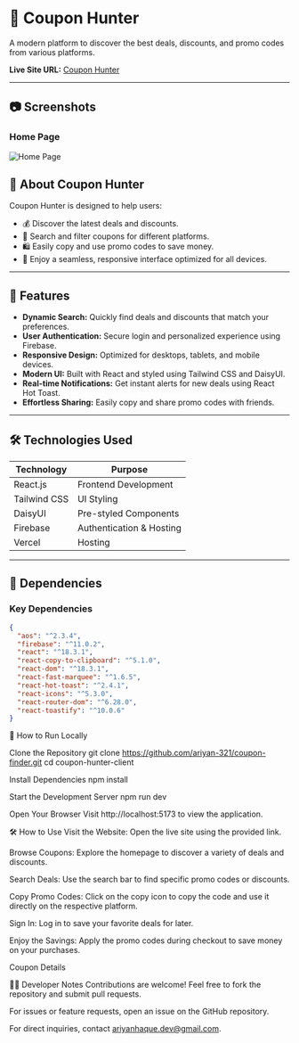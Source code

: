 # 🎯 Coupon Hunter  

A modern platform to discover the best deals, discounts, and promo codes from various platforms.  

**Live Site URL:** [Coupon Hunter](https://assignment-9-ariyan.netlify.app/)  

---

## 📷 Screenshots  

### Home Page  
![Home Page](https://i.ibb.co.com/FXz0N5M/image-2.png)



## 📖 About Coupon Hunter  

Coupon Hunter is designed to help users:  
- 💰 Discover the latest deals and discounts.  
- 🔎 Search and filter coupons for different platforms.  
- 🛍️ Easily copy and use promo codes to save money.  
- 📱 Enjoy a seamless, responsive interface optimized for all devices.  

---



## 🚀 Features  

- **Dynamic Search:** Quickly find deals and discounts that match your preferences.  
- **User Authentication:** Secure login and personalized experience using Firebase.  
- **Responsive Design:** Optimized for desktops, tablets, and mobile devices.  
- **Modern UI:** Built with React and styled using Tailwind CSS and DaisyUI.  
- **Real-time Notifications:** Get instant alerts for new deals using React Hot Toast.  
- **Effortless Sharing:** Easily copy and share promo codes with friends.  

---

## 🛠️ Technologies Used  

| **Technology**      | **Purpose**                |  
|----------------------|----------------------------|  
| React.js            | Frontend Development       |  
| Tailwind CSS        | UI Styling                 |  
| DaisyUI             | Pre-styled Components      |  
| Firebase            | Authentication & Hosting   |  
| Vercel              | Hosting                    |  

---

## 🧰 Dependencies  

### Key Dependencies  
```json
{
  "aos": "^2.3.4",
  "firebase": "^11.0.2",
  "react": "^18.3.1",
  "react-copy-to-clipboard": "^5.1.0",
  "react-dom": "^18.3.1",
  "react-fast-marquee": "^1.6.5",
  "react-hot-toast": "^2.4.1",
  "react-icons": "^5.3.0",
  "react-router-dom": "^6.28.0",
  "react-toastify": "^10.0.6"
}
```
📝 How to Run Locally

Clone the Repository
git clone https://github.com/ariyan-321/coupon-finder.git
cd coupon-hunter-client


Install Dependencies
npm install


Start the Development Server
npm run dev

Open Your Browser
Visit http://localhost:5173 to view the application.

🛠️ How to Use
Visit the Website:
Open the live site using the provided link.

Browse Coupons:
Explore the homepage to discover a variety of deals and discounts.

Search Deals:
Use the search bar to find specific promo codes or discounts.

Copy Promo Codes:
Click on the copy icon to copy the code and use it directly on the respective platform.

Sign In:
Log in to save your favorite deals for later.

Enjoy the Savings:
Apply the promo codes during checkout to save money on your purchases.

  


Coupon Details

🧑‍💻 Developer Notes
Contributions are welcome! Feel free to fork the repository and submit pull requests.

For issues or feature requests, open an issue on the GitHub repository.

For direct inquiries, contact ariyanhaque.dev@gmail.com.


